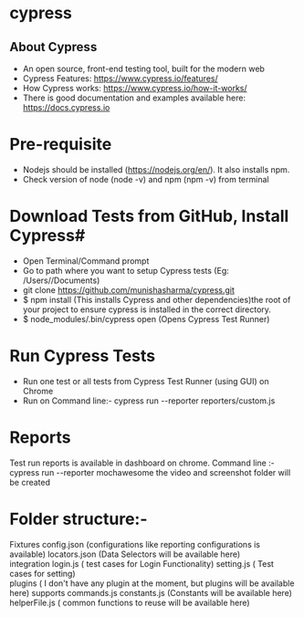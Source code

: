 # cypress
## About Cypress ##
* An open source, front-end testing tool, built for the modern web
* Cypress Features: https://www.cypress.io/features/
* How Cypress works: https://www.cypress.io/how-it-works/ 
* There is good documentation and examples available here: https://docs.cypress.io

# Pre-requisite #
* Nodejs should be installed (https://nodejs.org/en/). It also installs npm.
* Check version of node (node -v) and npm (npm -v) from terminal

# Download Tests from GitHub, Install Cypress#
* Open Terminal/Command prompt
* Go to path where you want to setup Cypress tests (Eg: /Users/<user>/Documents)
* git clone https://github.com/munishasharma/cypress.git
* $ npm install (This installs Cypress and other dependencies)the root of your project to ensure cypress is installed in the correct directory.
* $ node_modules/.bin/cypress open   (Opens Cypress Test Runner)


# Run Cypress Tests #
* Run one test or all tests from Cypress Test Runner (using GUI) on Chrome
* Run on Command line:- cypress run --reporter reporters/custom.js


# Reports 
Test run reports is available in dashboard on chrome.
Command line :- cypress run --reporter mochawesome
			the video and screenshot folder will be created 

# Folder structure:-

Fixtures
	config.json (configurations like reporting configurations is available)
	locators.json (Data Selectors will be available here)	 
integration
	login.js ( test cases for Login Functionality)
	setting.js ( Test cases for setting)	
plugins ( I don't have any plugin at the moment, but plugins will be available here)
supports
	commands.js 
	constants.js (Constants will be available here)
	helperFile.js ( common functions to reuse will be available here)
